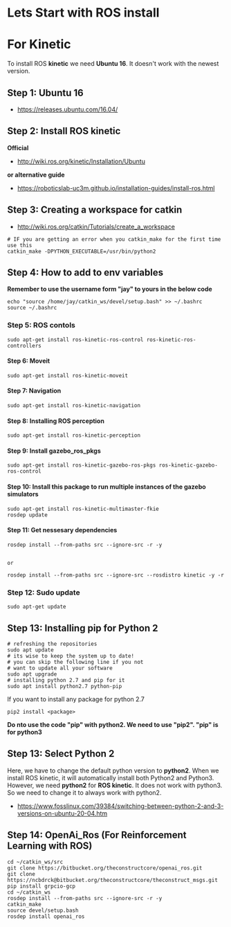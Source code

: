 # Lets Start with ROS install

# For Kinetic
To install ROS **kinetic** we need **Ubuntu 16**. It doesn't work with the newest version.

## Step 1: Ubuntu 16

- https://releases.ubuntu.com/16.04/


## Step 2: Install ROS kinetic

**Official**
- http://wiki.ros.org/kinetic/Installation/Ubuntu

**or alternative guide** 

- https://roboticslab-uc3m.github.io/installation-guides/install-ros.html


## Step 3: Creating a workspace for catkin

- http://wiki.ros.org/catkin/Tutorials/create_a_workspace

```
# IF you are getting an error when you catkin_make for the first time use this
catkin_make -DPYTHON_EXECUTABLE=/usr/bin/python2
```

## Step 4: How to add to env variables

**Remember to use the username form "jay" to yours in the below code**
```
echo "source /home/jay/catkin_ws/devel/setup.bash" >> ~/.bashrc
source ~/.bashrc
```

### Step 5: ROS contols
```
sudo apt-get install ros-kinetic-ros-control ros-kinetic-ros-controllers
```

#### Step 6: Moveit
```
sudo apt-get install ros-kinetic-moveit
```

#### Step 7: Navigation
```
sudo apt-get install ros-kinetic-navigation
```

#### Step 8: Installing ROS perception
```
sudo apt-get install ros-kinetic-perception
```

#### Step 9: Install gazebo_ros_pkgs
```
sudo apt-get install ros-kinetic-gazebo-ros-pkgs ros-kinetic-gazebo-ros-control
```
#### Step 10: Install this package to run multiple instances of the gazebo simulators
```
sudo apt-get install ros-kinetic-multimaster-fkie
rosdep update
```

#### Step 11: Get nessesary dependencies
```
rosdep install --from-paths src --ignore-src -r -y


or 

rosdep install --from-paths src --ignore-src --rosdistro kinetic -y -r
```
### Step 12: Sudo update
```
sudo apt-get update
```

## Step 13: Installing pip for Python 2
```
# refreshing the repositories
sudo apt update
# its wise to keep the system up to date!
# you can skip the following line if you not
# want to update all your software
sudo apt upgrade
# installing python 2.7 and pip for it
sudo apt install python2.7 python-pip
```

If you want to install any package for python 2.7
```
pip2 install <package>
```
**Do nto use the code "pip" with python2. We need to use "pip2". "pip" is for python3**

## Step 13: Select Python 2

Here, we have to change the default python version to **python2**. When we install ROS kinetic, it will automatically install both Python2 and Python3. However, we need **python2** for **ROS kinetic**. It does not work with python3. So we need to change it to always work with python2.  

- https://www.fosslinux.com/39384/switching-between-python-2-and-3-versions-on-ubuntu-20-04.htm

## Step 14: OpenAi_Ros (For Reinforcement Learning with ROS)

```
cd ~/catkin_ws/src
git clone https://bitbucket.org/theconstructcore/openai_ros.git
git clone https://ncbdrck@bitbucket.org/theconstructcore/theconstruct_msgs.git
pip install grpcio-gcp
cd ~/catkin_ws
rosdep install --from-paths src --ignore-src -r -y
catkin_make
source devel/setup.bash
rosdep install openai_ros
```


